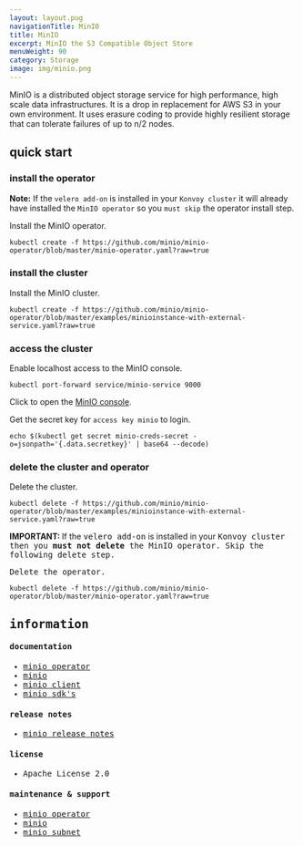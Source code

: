 ```yaml
---
layout: layout.pug
navigationTitle: MinIO
title: MinIO
excerpt: MinIO the S3 Compatible Object Store
menuWeight: 90
category: Storage
image: img/minio.png
---
```


MinIO is a distributed object storage service for high performance, high scale data infrastructures. It is a drop in replacement for AWS S3 in your own environment. It uses erasure coding to provide highly resilient storage that can tolerate failures of up to n/2 nodes.

## quick start

### install the operator

**Note:** If the `velero add-on` is installed in your `Konvoy cluster` it will already have installed the `MinIO operator` so you `must skip` the operator install step.

Install the MinIO operator.
```
kubectl create -f https://github.com/minio/minio-operator/blob/master/minio-operator.yaml?raw=true
```

### install the cluster

Install the MinIO cluster.
```
kubectl create -f https://github.com/minio/minio-operator/blob/master/examples/minioinstance-with-external-service.yaml?raw=true
```

### access the cluster

Enable localhost access to the MinIO console.
```
kubectl port-forward service/minio-service 9000
```

Click to open the [MinIO console](http://localhost:9000).

Get the secret key for `access key minio` to login.
```
echo $(kubectl get secret minio-creds-secret -o=jsonpath='{.data.secretkey}' | base64 --decode)
```

### delete the cluster and operator

Delete the cluster.
```
kubectl delete -f https://github.com/minio/minio-operator/blob/master/examples/minioinstance-with-external-service.yaml?raw=true
```

<p class="message--important"><strong>IMPORTANT: </strong>If the <tt>velero add-on</tt> is installed in your <tt>Konvoy cluster</ttt> then you <strong>must not delete</strong> the <tt>MinIO operator</tt>. Skip the following delete step.</p>

Delete the operator.
```
kubectl delete -f https://github.com/minio/minio-operator/blob/master/minio-operator.yaml?raw=true
```


## information

#### documentation

* [minio operator](https://github.com/minio/minio-operator/blob/master/README.md)
* [minio](https://docs.min.io/)
* [minio client](https://docs.min.io/docs/minio-client-quickstart-guide.html)
* [minio sdk's](https://docs.min.io/docs/python-client-quickstart-guide.html)

#### release notes

* [minio release notes](https://github.com/minio/minio/releases)

#### license

* Apache License 2.0

#### maintenance & support

* [minio operator](https://github.com/minio/minio-operator/issues)
* [minio](https://github.com/minio/minio/issues)
* [minio subnet](https://min.io/subscription)
